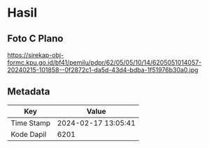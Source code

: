 # Hasil

## Foto C Plano

https://sirekap-obj-formc.kpu.go.id/bf41/pemilu/pdpr/62/05/05/10/14/6205051014057-20240215-101858--0f2872c1-da5d-43d4-bdba-1f51976b30a0.jpg


## Metadata

| Key        | Value               |
| ---------- | ------------------- |
| Time Stamp | 2024-02-17 13:05:41 |
| Kode Dapil | 6201                |



